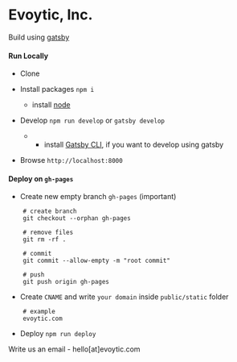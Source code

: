 
# Evoytic, Inc.

Build using [gatsby](https://www.gatsbyjs.com/)

#### Run Locally


- Clone
- Install packages ```npm i```
    * install [node](https://nodejs.org/en/)

- Develop ```npm run develop``` or ```gatsby develop```
    * * install [Gatsby CLI](https://www.gatsbyjs.com/docs/how-to/local-development/), if you want to develop using gatsby
- Browse ```http://localhost:8000```

#### Deploy on ```gh-pages```
- Create new empty branch ```gh-pages``` (important)
```
    # create branch
    git checkout --orphan gh-pages

    # remove files
    git rm -rf .

    # commit
    git commit --allow-empty -m "root commit"

    # push
    git push origin gh-pages

```
- Create ```CNAME``` and write ```your domain``` inside ```public/static``` folder
```
    # example
    evoytic.com
```
- Deploy ```npm run deploy```


Write us an email - hello[at]evoytic.com
